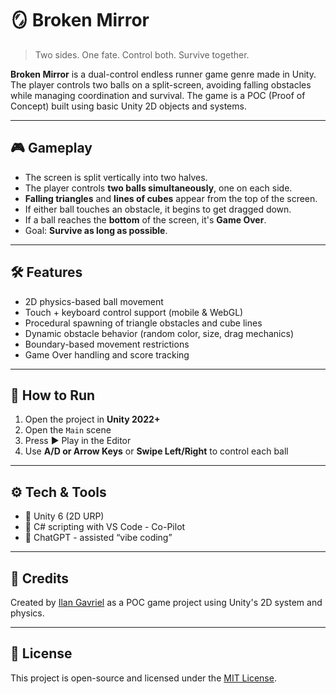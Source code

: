 # 🪞 Broken Mirror

> Two sides. One fate. Control both. Survive together.

**Broken Mirror** is a dual-control endless runner game genre made in Unity. The player controls two balls on a split-screen, avoiding falling obstacles while managing coordination and survival. The game is a POC (Proof of Concept) built using basic Unity 2D objects and systems.

---

## 🎮 Gameplay

- The screen is split vertically into two halves.
- The player controls **two balls simultaneously**, one on each side.
- **Falling triangles** and **lines of cubes** appear from the top of the screen.
- If either ball touches an obstacle, it begins to get dragged down.
- If a ball reaches the **bottom** of the screen, it's **Game Over**.
- Goal: **Survive as long as possible**.

---

## 🛠 Features

- 2D physics-based ball movement
- Touch + keyboard control support (mobile & WebGL)
- Procedural spawning of triangle obstacles and cube lines
- Dynamic obstacle behavior (random color, size, drag mechanics)
- Boundary-based movement restrictions
- Game Over handling and score tracking

---

## 🧪 How to Run

1. Open the project in **Unity 2022+**
2. Open the `Main` scene
3. Press ▶️ Play in the Editor
4. Use **A/D or Arrow Keys** or **Swipe Left/Right** to control each ball

---

## ⚙️ Tech & Tools

- 🔹 Unity 6 (2D URP)
- 🔹 C# scripting with VS Code - Co-Pilot 
- 🔹 ChatGPT - assisted “vibe coding”

---

## 📌 Credits

Created by [Ilan Gavriel](https://igavriel.github.io/portfolio/) as a POC game project using Unity's 2D system and physics.

---

## 🧭 License

This project is open-source and licensed under the [MIT License](LICENSE).
